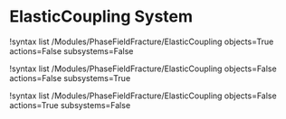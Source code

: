 # ElasticCoupling System

!syntax list /Modules/PhaseFieldFracture/ElasticCoupling objects=True actions=False subsystems=False

!syntax list /Modules/PhaseFieldFracture/ElasticCoupling objects=False actions=False subsystems=True

!syntax list /Modules/PhaseFieldFracture/ElasticCoupling objects=False actions=True subsystems=False
